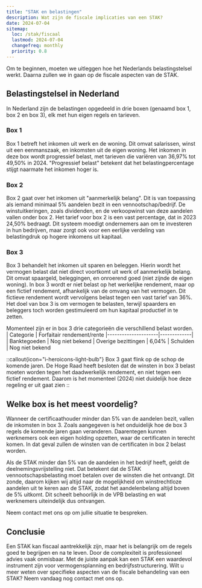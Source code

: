 ```yaml
---
title: "STAK en belastingen"
description: Wat zijn de fiscale implicaties van een STAK?
date: 2024-07-04
sitemap:
  loc: /stak/fiscaal
  lastmod: 2024-07-04
  changefreq: monthly
  priority: 0.8
---
```


Om te beginnen, moeten we uitleggen hoe het Nederlands belastingstelsel werkt. Daarna zullen we in gaan op de fiscale aspecten van de STAK.

## Belastingstelsel in Nederland

In Nederland zijn de belastingen opgedeeld in drie boxen (genaamd box 1, box 2 en box 3), elk met hun eigen regels en tarieven.

### Box 1

Box 1 betreft het inkomen uit werk en de woning. Dit omvat salarissen, winst uit een eenmanszaak, en inkomsten uit de eigen woning. Het inkomen in deze box wordt progressief belast, met tarieven die variëren van 36,97% tot 49,50% in 2024. "Progressief belast" betekent dat het belastingpercentage stijgt naarmate het inkomen hoger is.

### Box 2

Box 2 gaat over het inkomen uit "aanmerkelijk belang". Dit is van toepassing als iemand minimaal 5% aandelen bezit in een vennootschap/bedrijf. De winstuitkeringen, zoals dividenden, en de verkoopwinst van deze aandelen vallen onder box 2. Het tarief voor box 2 is een vast percentage, dat in 2023 24,50% bedraagt. Dit systeem moedigt ondernemers aan om te investeren in hun bedrijven, maar zorgt ook voor een eerlijke verdeling van belastingdruk op hogere inkomens uit kapitaal.

### Box 3

Box 3 behandelt het inkomen uit sparen en beleggen. Hierin wordt het vermogen belast dat niet direct voortkomt uit werk of aanmerkelijk belang. Dit omvat spaargeld, beleggingen, en onroerend goed (niet zijnde de eigen woning). In box 3 wordt er niet belast op het werkelijke rendement, maar op een fictief rendement, afhankelijk van de omvang van het vermogen. Dit fictieve rendement wordt vervolgens belast tegen een vast tarief van 36%. Het doel van box 3 is om vermogen te belasten, terwijl spaarders en beleggers toch worden gestimuleerd om hun kapitaal productief in te zetten.

Momenteel zijn er in box 3 drie categorieën die verschillend belast worden.
| Categorie | Forfaitair rendement/rente
|---------------------|-------------|
| Banktegoeden | Nog niet bekend
| Overige bezittingen | 6,04%
| Schulden | Nog niet bekend

::callout{icon="i-heroicons-light-bulb"}
Box 3 gaat flink op de schop de komende jaren. De Hoge Raad heeft besloten dat de winsten in box 3 belast moeten worden tegen het daadwerkelijk rendement, en niet tegen een fictief rendement. Daarom is het momenteel (2024) niet duidelijk hoe deze regeling er uit gaat zien
::

## Welke box is het meest voordelig?

Wanneer de certificaathouder minder dan 5% van de aandelen bezit, vallen de inkomsten in box 3. Zoals aangegeven is het onduidelijk hoe de box 3 regels de komende jaren gaan veranderen. Daarentegen kunnen werknemers ook een eigen holding opzetten, waar de certificaten in terecht komen. In dat geval zullen de winsten van de certificaten in box 2 belast worden.

Als de STAK minder dan 5% van de aandelen in het bedrijf heeft, geldt de deelnemingsvrijstelling niet. Dat betekent dat de STAK vennootschapsbelasting moet betalen over de winsten die het ontvangt. Dit zonde, daarom kijken wij altijd naar de mogelijkheid om winstrechtloze aandelen uit te keren aan de STAK, zodat het aandelenbelang altijd boven de 5% uitkomt. Dit scheelt behoorlijk in de VPB belasting en wat werknemers uiteindelijk dus ontvangen.

Neem contact met ons op om jullie situatie te bespreken.

## Conclusie

Een STAK kan fiscaal aantrekkelijk zijn, maar het is belangrijk om de regels goed te begrijpen en na te leven. Door de complexiteit is professioneel advies vaak onmisbaar. Met de juiste aanpak kan een STAK een waardevol instrument zijn voor vermogensplanning en bedrijfsstructurering.
Wilt u meer weten over specifieke aspecten van de fiscale behandeling van een STAK? Neem vandaag nog contact met ons op.
